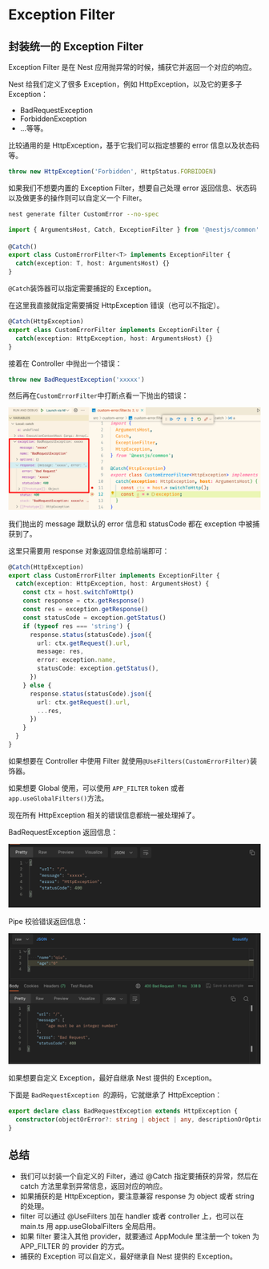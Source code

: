 # Exception Filter

## 封装统一的 Exception Filter

Exception Filter 是在 Nest 应用抛异常的时候，捕获它并返回一个对应的响应。

Nest 给我们定义了很多 Exception，例如 HttpException，以及它的更多子 Exception：

- BadRequestException
- ForbiddenException
- ...等等。

比较通用的是 HttpException，基于它我们可以指定想要的 error 信息以及状态码等。

```typescript
throw new HttpException('Forbidden', HttpStatus.FORBIDDEN)
```

如果我们不想要内置的 Exception Filter，想要自己处理 error 返回信息、状态码以及做更多的操作则可以自定义一个 Filter。

```bash
nest generate filter CustomError --no-spec
```

```typescript
import { ArgumentsHost, Catch, ExceptionFilter } from '@nestjs/common'

@Catch()
export class CustomErrorFilter<T> implements ExceptionFilter {
  catch(exception: T, host: ArgumentsHost) {}
}
```

`@Catch`装饰器可以指定需要捕捉的 Exception。

在这里我直接就指定需要捕捉 HttpException 错误（也可以不指定）。

```typescript
@Catch(HttpException)
export class CustomErrorFilter implements ExceptionFilter {
  catch(exception: HttpException, host: ArgumentsHost) {}
}
```

接着在 Controller 中抛出一个错误：

```typescript
throw new BadRequestException('xxxxx')
```

然后再在`CustomErrorFilter`中打断点看一下抛出的错误：

![image-20231118194650070](https://raw.githubusercontent.com/18888628835/image-cloud/main/assets202311181946204.png)

我们抛出的 message 跟默认的 error 信息和 statusCode 都在 exception 中被捕获到了。

这里只需要用 response 对象返回信息给前端即可：

```typescript
@Catch(HttpException)
export class CustomErrorFilter implements ExceptionFilter {
  catch(exception: HttpException, host: ArgumentsHost) {
    const ctx = host.switchToHttp()
    const response = ctx.getResponse()
    const res = exception.getResponse()
    const statusCode = exception.getStatus()
    if (typeof res === 'string') {
      response.status(statusCode).json({
        url: ctx.getRequest().url,
        message: res,
        error: exception.name,
        statusCode: exception.getStatus(),
      })
    } else {
      response.status(statusCode).json({
        url: ctx.getRequest().url,
        ...res,
      })
    }
  }
}
```

如果想要在 Controller 中使用 Filter 就使用`@UseFilters(CustomErrorFilter)`装饰器。

如果想要 Global 使用，可以使用 `APP_FILTER` token 或者 `app.useGlobalFilters()`方法。

现在所有 HttpException 相关的错误信息都统一被处理掉了。

BadRequestException 返回信息：

![image-20231118203040598](https://raw.githubusercontent.com/18888628835/image-cloud/main/assets202311182030636.png)

Pipe 校验错误返回信息：

![image-20231118202951668](https://raw.githubusercontent.com/18888628835/image-cloud/main/assets202311182029732.png)

如果想要自定义 Exception，最好自继承 Nest 提供的 Exception。

下面是 `BadRequestException `的源码，它就继承了 HttpException：

```typescript
export declare class BadRequestException extends HttpException {
  constructor(objectOrError?: string | object | any, descriptionOrOptions?: string | HttpExceptionOptions)
}
```

## 总结

- 我们可以封装一个自定义的 Filter，通过 @Catch 指定要捕获的异常，然后在 catch 方法里拿到异常信息，返回对应的响应。
- 如果捕获的是 HttpException，要注意兼容 response 为 object 或者 string 的处理。
- filter 可以通过 @UseFilters 加在 handler 或者 controller 上，也可以在 main.ts 用 app.useGlobalFilters 全局启用。
- 如果 filter 要注入其他 provider，就要通过 AppModule 里注册一个 token 为 APP_FILTER 的 provider 的方式。
- 捕获的 Exception 可以自定义，最好继承自 Nest 提供的 Exception。
